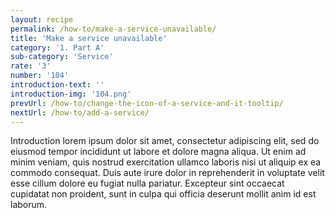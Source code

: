 ```yaml
---
layout: recipe
permalink: /how-to/make-a-service-unavailable/
title: 'Make a service unavailable'
category: '1. Part A'
sub-category: 'Service'
rate: '3'
number: '104'
introduction-text: ''
introduction-img: '104.png'
prevUrl: /how-to/change-the-icon-of-a-service-and-it-tooltip/
nextUrl: /how-to/add-a-service/
---
```


Introduction lorem ipsum dolor sit amet, consectetur adipiscing elit, sed do eiusmod tempor incididunt ut labore et dolore magna aliqua. Ut enim ad minim veniam, quis nostrud exercitation ullamco laboris nisi ut aliquip ex ea commodo consequat. Duis aute irure dolor in reprehenderit in voluptate velit esse cillum dolore eu fugiat nulla pariatur. Excepteur sint occaecat cupidatat non proident, sunt in culpa qui officia deserunt mollit anim id est laborum.

